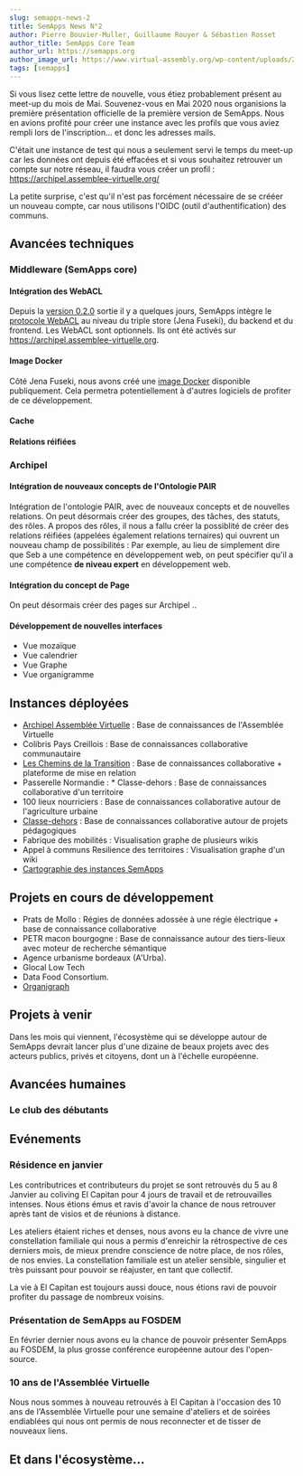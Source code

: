 ```yaml
---
slug: semapps-news-2
title: SemApps News N°2
author: Pierre Bouvier-Muller, Guillaume Rouyer & Sébastien Rosset
author_title: SemApps Core Team
author_url: https://semapps.org
author_image_url: https://www.virtual-assembly.org/wp-content/uploads/2017/05/cropped-ms-icon-60x60.png
tags: [semapps]
---
```


Si vous lisez cette lettre de nouvelle, vous étiez probablement présent au meet-up du mois de Mai.
Souvenez-vous en Mai 2020 nous organisions la première présentation officielle de la première version de SemApps. Nous en avions profité pour créer une instance avec les profils que vous aviez rempli lors de l'inscription... et donc les adresses mails.

C'était une instance de test qui nous a seulement servi le temps du meet-up car les données ont depuis été effacées et si vous souhaitez retrouver un compte sur notre réseau, il faudra vous créer un profil : https://archipel.assemblee-virtuelle.org/

La petite surprise, c'est qu'il n'est pas forcément nécessaire de se crééer un nouveau compte, car nous utilisons l'OIDC (outil d'authentification) des communs.


## Avancées techniques 

### Middleware (SemApps core)

#### Intégration des WebACL

Depuis la [version 0.2.0](https://github.com/assemblee-virtuelle/semapps/pull/653) sortie il y a quelques jours, SemApps intègre le [protocole WebACL](https://github.com/solid/web-access-control-spec) au niveau du triple store (Jena Fuseki), du backend et du frontend.
Les WebACL sont optionnels. Ils ont été activés sur https://archipel.assemblee-virtuelle.org.

#### Image Docker
Côté Jena Fuseki, nous avons créé une [image Docker](https://hub.docker.com/r/semapps/jena-fuseki-webacl) disponible publiquement. Cela permetra potentiellement à d'autres logiciels de profiter de ce développement.

#### Cache

#### Relations réifiées 

### Archipel

#### Intégration de nouveaux concepts de l'Ontologie PAIR
Intégration de l'ontologie PAIR, avec de nouveaux concepts et de nouvelles relations. On peut désormais créer des groupes, des tâches, des statuts, des rôles. A propos des rôles, il nous a fallu créer la possiblité de créer des relations réifiées (appelées également relations ternaires) qui ouvrent un nouveau champ de possibilités : Par exemple, au lieu de simplement dire que Seb a une compétence en développement web, on peut spécifier qu'il a une compétence **de niveau expert** en développement web.

#### Intégration du concept de Page
On peut désormais créer des pages sur Archipel .. 

#### Développement de nouvelles interfaces
* Vue mozaïque
* Vue calendrier
* Vue Graphe
* Vue organigramme

## Instances déployées

* [Archipel Assemblée Virtuelle](https://archipel.assemblee-virtuelle.org/) : Base de connaissances de l'Assemblée Virtuelle
* Colibris Pays Creillois : Base de connaissances collaborative communautaire
* [Les Chemins de la Transition](https://app.lescheminsdelatransition.org/) : Base de connaissances collaborative + plateforme de mise en relation
* Passerelle Normandie : * Classe-dehors : Base de connaissances collaborative d'un territoire
* 100 lieux nourriciers : Base de connaissances collaborative autour de l'agriculture urbaine
* [Classe-dehors](https://classe-dehors.org/) : Base de connaissances collaborative autour de projets pédagogiques
* Fabrique des mobilités : Visualisation graphe de plusieurs wikis
* Appel à communs Resilience des territoires : Visualisation graphe d'un wiki
* [Cartographie des instances SemApps](https://fluidlog.gitlab.io/cartosemapps/)

## Projets en cours de développement
* Prats de Mollo : Régies de données adossée à une régie électrique + base de connaissance collaborative
* PETR macon bourgogne : Base de connaissance autour des tiers-lieux avec moteur de recherche sémantique
* Agence urbanisme bordeaux (A'Urba).
* Glocal Low Tech
* Data Food Consortium. 
* [Organigraph](https://cercles.assemblee-virtuelle.org)

## Projets à venir
Dans les mois qui viennent, l'écosystème qui se développe autour de SemApps devrait lancer plus d'une dizaine de beaux projets avec des acteurs publics, privés et citoyens, dont un à l'échelle européenne. 

 


## Avancées humaines

### Le club des débutants

## Evénements
### Résidence en janvier
Les contributrices et contributeurs du projet se sont retrouvés du 5 au 8 Janvier au coliving El Capitan pour 4 jours de travail et de retrouvailles intenses. 
Nous étions émus et ravis d'avoir la chance de nous retrouver après tant de visios et de réunions à distance.

Les ateliers étaient riches et denses, nous avons eu la chance de vivre une constellation familiale qui nous a permis d'enreichir la rétrospective de ces derniers mois, de mieux prendre conscience de notre place, de nos rôles, de nos envies.
La constellation familiale est un atelier sensible, singulier et très puissant pour pouvoir se réajuster, en tant que collectif.

La vie à El Capitan est toujours aussi douce, nous étions ravi de pouvoir profiter du passage de nombreux voisins.

### Présentation de SemApps au FOSDEM
En février dernier nous avons eu la chance de pouvoir présenter SemApps au FOSDEM, la plus grosse conférence européenne autour des l'open-source. 

### 10 ans de l'Assemblée Virtuelle
Nous nous sommes à nouveau retrouvés à El Capitan à l'occasion des 10 ans de l'Assemblée Virtuelle pour une semaine d'ateliers et de soirées endiablées qui nous ont permis de nous reconnecter et de tisser de nouveaux liens.  

## Et dans l'écosystème...



